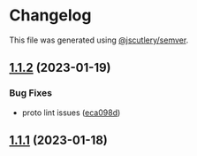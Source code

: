 # Changelog

This file was generated using [@jscutlery/semver](https://github.com/jscutlery/semver).

## [1.1.2](https://github.com/sei-protocol/sei-js/compare/v1.1.1...v1.1.2) (2023-01-19)

### Bug Fixes

- proto lint issues ([eca098d](https://github.com/sei-protocol/sei-js/commit/eca098d39b3269c4fa2434e8436b0ffc97158308))

## [1.1.1](https://github.com/sei-protocol/sei-js/compare/v1.1.0...v1.1.1) (2023-01-18)
